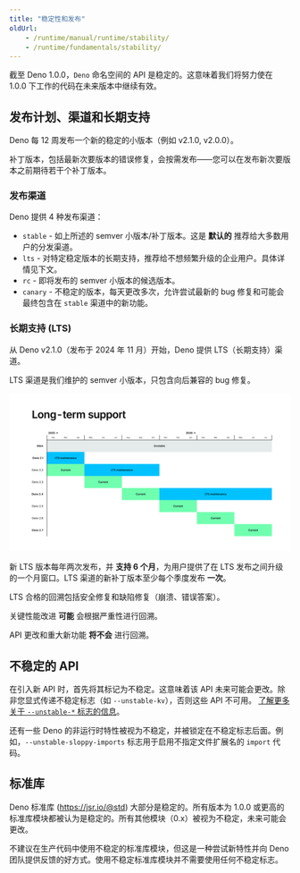 ```yaml
---
title: "稳定性和发布"
oldUrl:
    - /runtime/manual/runtime/stability/
    - /runtime/fundamentals/stability/
---
```


截至 Deno 1.0.0，`Deno` 命名空间的 API 是稳定的。这意味着我们将努力使在 1.0.0 下工作的代码在未来版本中继续有效。

## 发布计划、渠道和长期支持

Deno 每 12 周发布一个新的稳定的小版本（例如 v2.1.0, v2.0.0）。

补丁版本，包括最新次要版本的错误修复，会按需发布——您可以在发布新次要版本之前期待若干个补丁版本。

### 发布渠道

Deno 提供 4 种发布渠道：

- `stable` - 如上所述的 semver 小版本/补丁版本。这是 **默认的** 推荐给大多数用户的分发渠道。
- `lts` - 对特定稳定版本的长期支持，推荐给不想频繁升级的企业用户。具体详情见下文。
- `rc` - 即将发布的 semver 小版本的候选版本。
- `canary` - 不稳定的版本，每天更改多次，允许尝试最新的 bug 修复和可能会最终包含在 `stable` 渠道中的新功能。

### 长期支持 (LTS)

从 Deno v2.1.0（发布于 2024 年 11 月）开始，Deno 提供 LTS（长期支持）渠道。

LTS 渠道是我们维护的 semver 小版本，只包含向后兼容的 bug 修复。

![Deno 长期支持计划](./images/deno-lts-support.png)

新 LTS 版本每年两次发布，并 **支持 6 个月**，为用户提供了在 LTS 发布之间升级的一个月窗口。LTS 渠道的新补丁版本至少每个季度发布 **一次**。

LTS 合格的回溯包括安全修复和缺陷修复（崩溃、错误答案）。

关键性能改进 **可能** 会根据严重性进行回溯。

API 更改和重大新功能 **将不会** 进行回溯。

## 不稳定的 API

在引入新 API 时，首先将其标记为不稳定。这意味着该 API 未来可能会更改。除非您显式传递不稳定标志（如 `--unstable-kv`），否则这些 API 不可用。
[了解更多关于 `--unstable-*` 标志的信息](/runtime/reference/cli/unstable_flags)。

还有一些 Deno 的非运行时特性被视为不稳定，并被锁定在不稳定标志后面。例如，`--unstable-sloppy-imports` 标志用于启用不指定文件扩展名的 `import` 代码。

## 标准库

Deno 标准库 (https://jsr.io/@std) 大部分是稳定的。所有版本为 1.0.0 或更高的标准库模块都被认为是稳定的。所有其他模块（0.x）被视为不稳定，未来可能会更改。

不建议在生产代码中使用不稳定的标准库模块，但这是一种尝试新特性并向 Deno 团队提供反馈的好方式。使用不稳定标准库模块并不需要使用任何不稳定标志。